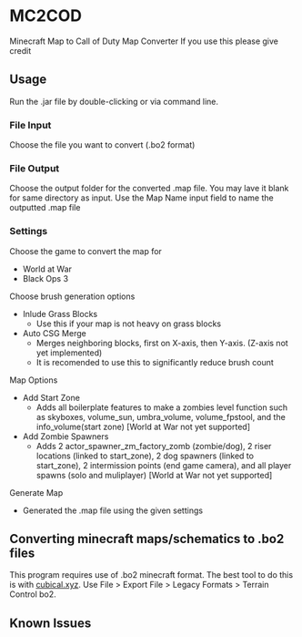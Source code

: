 # MC2COD
Minecraft Map to Call of Duty Map Converter
If you use this please give credit

## Usage
Run the .jar file by double-clicking or via command line.
### File Input
Choose the file you want to convert (.bo2 format)

### File Output
Choose the output folder for the converted .map file. You may lave it blank for same directory as input.
Use the Map Name input field to name the outputted .map file

### Settings
Choose the game to convert the map for 
- World at War
- Black Ops 3

Choose brush generation options
- Inlude Grass Blocks
  - Use this if your map is not heavy on grass blocks
- Auto CSG Merge
  - Merges neighboring blocks, first on X-axis, then Y-axis. (Z-axis not yet implemented)
  - It is recomended to use this to significantly reduce brush count

Map Options 
- Add Start Zone
  - Adds all boilerplate features to make a zombies level function such as skyboxes, volume_sun, umbra_volume, volume_fpstool, and the info_volume(start zone) [World at War not yet supported]
- Add Zombie Spawners
  - Adds 2 actor_spawner_zm_factory_zomb (zombie/dog), 2 riser locations (linked to start_zone), 2 dog spawners (linked to start_zone), 2 intermission points (end game camera), and all player spawns (solo and muliplayer) [World at War not yet supported]

Generate Map
 - Generated the .map file using the given settings


## Converting minecraft maps/schematics to .bo2 files
This program requires use of .bo2 minecraft format. The best tool to do this is with [cubical.xyz](https://beta.cubical.xyz/). Use File > Export File > Legacy Formats > Terrain Control bo2.

## Known Issues
